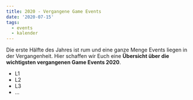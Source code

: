 ```yaml
---
title: 2020 - Vergangene Game Events
date: '2020-07-15'
tags:
  - events
  - kalender
---
```

Die erste Hälfte des Jahres ist rum und eine ganze Menge Events liegen in der Vergangenheit. Hier schaffen wir Euch eine **Übersicht über die wichtigsten vergangenen Game Events 2020**.

* L1
* L2
* L3
* ...
